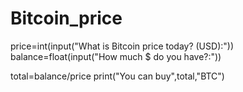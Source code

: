 # Bitcoin_price

price=int(input("What is Bitcoin price today? (USD):"))
balance=float(input("How much $ do you have?:"))

total=balance/price
print("You can buy",total,"BTC")
